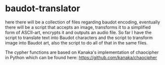# baudot-translator
here there will be a collection of files regarding baudot encoding, eventually there will be a script that accepts an image, transforms it to a simplified form of ASCII-art, encrypts it and outputs an audio file.
So far I have the script to translate text into Baudot characters and the script to transform image into Baudot art, also the script to do all of that in the same files.

The cypher functions are based on Kanaka's implementation of chaocipher in Python which can be found here:
https://github.com/kanaka/chaocipher
